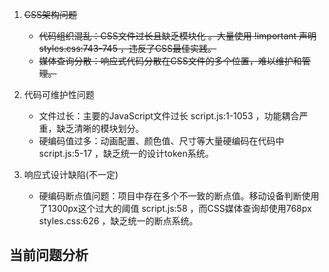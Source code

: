 1. ~~CSS架构问题~~
   
   - ~~代码组织混乱：CSS文件过长且缺乏模块化 。大量使用 !important 声明 styles.css:743-745 ，违反了CSS最佳实践。~~
   - ~~媒体查询分散：响应式代码分散在CSS文件的多个位置，难以维护和管理。~~

2. 代码可维护性问题
   
   - 文件过长：主要的JavaScript文件过长 script.js:1-1053 ，功能耦合严重，缺乏清晰的模块划分。
   - 硬编码值过多：动画配置、颜色值、尺寸等大量硬编码在代码中 script.js:5-17 ，缺乏统一的设计token系统。

3. 响应式设计缺陷(不一定)
   
   - 硬编码断点值问题：项目中存在多个不一致的断点值。移动设备判断使用了1300px这个过大的阈值 script.js:58 ，而CSS媒体查询却使用768px styles.css:626 ，缺乏统一的断点系统。

## 当前问题分析
